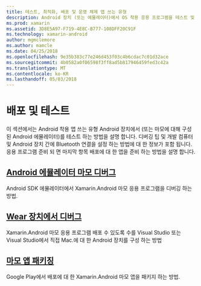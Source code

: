 ```yaml
---
title: 테스트, 최적화, 배포 및 운영 체제 앱 쓰는 유형
description: Android 장치 (또는 에뮬레이터)에서 OS 착용 응용 프로그램을 테스트 및 배포를 준비 하는 방법.
ms.prod: xamarin
ms.assetid: 3D8E5A97-F719-4E8C-B777-108DFF20C91F
ms.technology: xamarin-android
author: mgmclemore
ms.author: mamcle
ms.date: 04/25/2018
ms.openlocfilehash: 9e35b383c77e246d453f03c4b6cdac7c01d32ace
ms.sourcegitcommit: 4b0582a0f06598f3ff8ad5b817946459fed3c42a
ms.translationtype: MT
ms.contentlocale: ko-KR
ms.lasthandoff: 05/03/2018
---
```

# <a name="deployment-and-testing"></a>배포 및 테스트

이 섹션에서는 Android 착용 앱 쓰는 유형 Android 장치에서 (또는 마모에 대해 구성 된 Android 에뮬레이터)를 테스트 하는 방법을 설명 합니다. 디버깅 팁 및 개발 컴퓨터 및 Android 장치 간에 Bluetooth 연결을 설정 하는 방법에 대 한 정보가 포함 됩니다.
응용 프로그램 준비 되 면 마지막 항목 배포에 대 한 앱을 준비 하는 방법을 설명 합니다.

## <a name="debug-android-wear-on-an-emulatorandroidweardeploy-testdebug-on-emulatormd"></a>[Android 에뮬레이터 마모 디버그](~/android/wear/deploy-test/debug-on-emulator.md)

Android SDK 에뮬레이터에서 Xamarin.Android 마모 응용 프로그램을 디버깅 하는 방법.

## <a name="debug-on-a-wear-deviceandroidweardeploy-testdebug-on-devicemd"></a>[Wear 장치에서 디버그](~/android/wear/deploy-test/debug-on-device.md)

Xamarin.Android 마모 응용 프로그램 배포 수 있도록 수를 Visual Studio 또는 Visual Studio에서 직접 Mac.에 대 한 Android 장치를 구성 하는 방법

##  <a name="packaging-wear-appsandroidweardeploy-testpackagingmd"></a>[마모 앱 패키징](~/android/wear/deploy-test/packaging.md)

Google Play에서 배포에 대 한 Xamarin.Android 마모 앱을 패키지 하는 방법.

